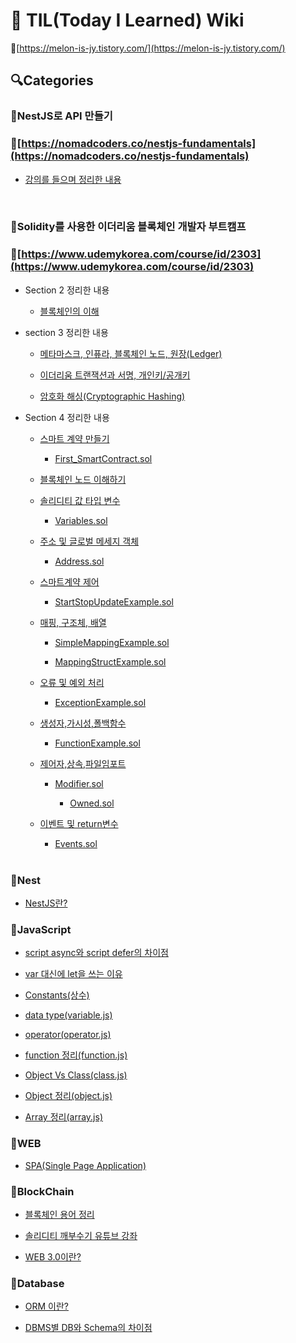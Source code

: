 # 📘 TIL(Today I Learned) Wiki

📍[https://melon-is-jy.tistory.com/](https://melon-is-jy.tistory.com/)

## 🔍Categories

### 📌NestJS로 API 만들기

### 🚩[https://nomadcoders.co/nestjs-fundamentals](https://nomadcoders.co/nestjs-fundamentals)

- [강의를 들으며 정리한 내용](https://github.com/Melonisjy/TIL/blob/main/NestJS로API만들기/lecture-NestJS.md)

<br>

### 📌Solidity를 사용한 이더리움 블록체인 개발자 부트캠프

### 🚩[https://www.udemykorea.com/course/id/2303](https://www.udemykorea.com/course/id/2303)

- Section 2 정리한 내용

  - [블록체인의 이해](https://github.com/Melonisjy/TIL/blob/main/Udemy-Solidity-Blockchain/Section2-블록체인의이해.md)

- section 3 정리한 내용

  - [메타마스크, 인퓨라, 블록체인 노드, 원장(Ledger)](https://github.com/Melonisjy/TIL/blob/main/Udemy-Solidity-Blockchain/Section3-메타마스크,인퓨라,노드,원장.md)

  - [이더리움 트랜잭션과 서명, 개인키/공개키](https://github.com/Melonisjy/TIL/blob/main/Udemy-Solidity-Blockchain/Section3-이더리움트랜잭션과서명,개인키,공개키.md)

  - [암호화 해싱(Cryptographic Hashing)](https://github.com/Melonisjy/TIL/blob/main/Udemy-Solidity-Blockchain/Section3-암호화해싱.md)

- Section 4 정리한 내용

  - [스마트 계약 만들기](https://github.com/Melonisjy/TIL/blob/main/Udemy-Solidity-Blockchain/Section4-스마트계약만들기.md)

    - [First_SmartContract.sol](https://github.com/Melonisjy/TIL/blob/main/Udemy-Solidity-Blockchain/First_SmartContract.sol)

  - [블록체인 노드 이해하기](https://github.com/Melonisjy/TIL/blob/main/Udemy-Solidity-Blockchain/Section4-블록체인노드.md)

  - [솔리디티 값 타입 변수](https://github.com/Melonisjy/TIL/blob/main/Udemy-Solidity-Blockchain/Section4-솔리디티-타입-변수.md)

    - [Variables.sol](https://github.com/Melonisjy/TIL/blob/main/Udemy-Solidity-Blockchain/Variables.sol)

  - [주소 및 글로벌 메세지 객체](https://github.com/Melonisjy/TIL/blob/main/Udemy-Solidity-Blockchain/Section4-주소및글로벌메시지객체.md)

    - [Address.sol](https://github.com/Melonisjy/TIL/blob/main/Udemy-Solidity-Blockchain/Address.sol)

  - [스마트계약 제어](https://github.com/Melonisjy/TIL/blob/main/Udemy-Solidity-Blockchain/Section4-스마트계약제어.md)

    - [StartStopUpdateExample.sol](https://github.com/Melonisjy/TIL/blob/main/Udemy-Solidity-Blockchain/StartStopUpdateExample.sol)

  - [매핑, 구조체, 배열](https://github.com/Melonisjy/TIL/blob/main/Udemy-Solidity-Blockchain/Section4-매핑,구조체,배열.md)

    - [SimpleMappingExample.sol](https://github.com/Melonisjy/TIL/blob/main/Udemy-Solidity-Blockchain/SimpleMappingExample.sol)

    - [MappingStructExample.sol](https://github.com/Melonisjy/TIL/blob/main/Udemy-Solidity-Blockchain/MappingStructExample.sol)

  - [오류 및 예외 처리](https://github.com/Melonisjy/TIL/blob/main/Udemy-Solidity-Blockchain/Section4-오류와예외처리.md)

    - [ExceptionExample.sol](https://github.com/Melonisjy/TIL/blob/main/Udemy-Solidity-Blockchain/ExceptionExample.sol)

  - [생성자,가시성,폴백함수](https://github.com/Melonisjy/TIL/blob/main/Udemy-Solidity-Blockchain/Section4-생성자,가시성,폴백함수.md)

    - [FunctionExample.sol](https://github.com/Melonisjy/TIL/blob/main/Udemy-Solidity-Blockchain/FunctionExample.sol)

  - [제어자,상속,파일임포트](https://github.com/Melonisjy/TIL/blob/main/Udemy-Solidity-Blockchain/Section4-제어자,상속,파일임포트.md)

    - [Modifier.sol](https://github.com/Melonisjy/TIL/blob/main/Udemy-Solidity-Blockchain/Modifier.sol)

      - [Owned.sol](https://github.com/Melonisjy/TIL/blob/main/Udemy-Solidity-Blockchain/Owned.sol)

  - [이벤트 및 return변수](https://github.com/Melonisjy/TIL/blob/main/Udemy-Solidity-Blockchain/Section4-이벤트및반환변수.md)

    - [Events.sol](https://github.com/Melonisjy/TIL/blob/main/Udemy-Solidity-Blockchain/Events.sol)

  <br>

### 📌Nest

- [NestJS란?](https://github.com/Melonisjy/TIL/blob/main/Nest/NestJS.md)

### 📌JavaScript

- [script async와 script defer의 차이점](https://github.com/Melonisjy/TIL/blob/main/JavaScript/async-defer.md)

- [var 대신에 let을 쓰는 이유](https://github.com/Melonisjy/TIL/blob/main/JavaScript/var-let.md)

- [Constants(상수)](https://github.com/Melonisjy/TIL/blob/main/JavaScript/constants.md)

- [data type(variable.js)](https://github.com/Melonisjy/TIL/blob/main/JavaScript/variable.js)

- [operator(operator.js)](https://github.com/Melonisjy/TIL/blob/main/JavaScript/operator.js)

- [function 정리(function.js)](https://github.com/Melonisjy/TIL/blob/main/JavaScript/function.js)

- [Object Vs Class(class.js)](https://github.com/Melonisjy/TIL/blob/main/JavaScript/class.js)

- [Object 정리(object.js)](https://github.com/Melonisjy/TIL/blob/main/JavaScript/object.js)

- [Array 정리(array.js)](https://github.com/Melonisjy/TIL/blob/main/JavaScript/array.js)

### 📌WEB

- [SPA(Single Page Application)](https://github.com/Melonisjy/TIL/blob/main/WEB/SPA.md)

### 📌BlockChain

- [블록체인 용어 정리](https://github.com/Melonisjy/TIL/blob/main/BlockChain/용어정리.md)

- [솔리디티 깨부수기 유튜브 강좌](https://github.com/Melonisjy/TIL/blob/main/BlockChain/SolidityLecture)

- [WEB 3.0이란?](https://github.com/Melonisjy/TIL/blob/main/BlockChain/개념정리/web3.0.md)

### 📌Database

- [ORM 이란?](https://github.com/Melonisjy/TIL/blob/main/Database/ORM.md)

- [DBMS별 DB와 Schema의 차이점](https://github.com/Melonisjy/TIL/blob/main/Database/DBvsSchema.md)
